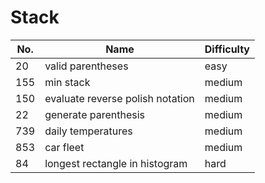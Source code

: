 # Stack


| No. | Name | Difficulty |
| -------- | -------- | -------- |
| 20 | valid parentheses | easy |
| 155 | min stack | medium |
| 150 | evaluate reverse polish notation | medium |
| 22 | generate parenthesis | medium |
| 739 | daily temperatures | medium |
| 853 | car fleet | medium | 
| 84 | longest rectangle in histogram | hard |